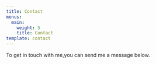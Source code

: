 ```yaml
---
title: Contact
menus:
  main:
    weight: 5
    title: Contact
template: contact
---
```


To get in touch with me,you can send me a message below.
